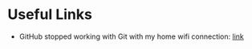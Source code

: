 # Useful Links

* GitHub stopped working with Git with my home wifi connection: [link](https://stackoverflow.com/questions/7953806/github-ssh-via-public-wifi-port-22-blocked)
